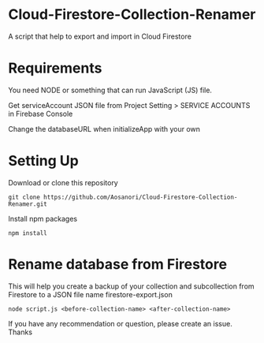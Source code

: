 # Cloud-Firestore-Collection-Renamer

A script that help to export and import in Cloud Firestore



# Requirements
You need NODE or something that can run JavaScript (JS) file.

Get serviceAccount JSON file from Project Setting > SERVICE ACCOUNTS in Firebase Console

Change the databaseURL when initializeApp with your own

# Setting Up
Download or clone this repository

`git clone https://github.com/Aosanori/Cloud-Firestore-Collection-Renamer.git`


Install npm packages

`npm install`

# Rename database from Firestore
This will help you create a backup of your collection and subcollection from Firestore to a JSON file name firestore-export.json

`node script.js <before-collection-name> <after-collection-name>`

If you have any recommendation or question, please create an issue. Thanks